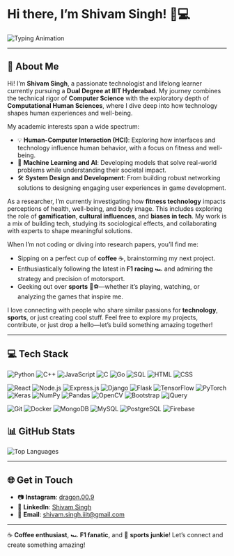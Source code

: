 # Hi there, I’m **Shivam Singh**! 👋💻  

![Typing Animation](https://readme-typing-svg.herokuapp.com?font=Roboto&size=30&color=F77B93&center=true&vCenter=true&width=800&lines=Developer+%7C+Tech+Enthusiast+%7C+F1+Fan;Passionate+about+CS%2C+ML%2C+and+HCI;Welcome+to+my+GitHub+profile!)  

---

## 🌟 **About Me**  

Hi! I’m **Shivam Singh**, a passionate technologist and lifelong learner currently pursuing a **Dual Degree at IIIT Hyderabad**. My journey combines the technical rigor of **Computer Science** with the exploratory depth of **Computational Human Sciences**, where I dive deep into how technology shapes human experiences and well-being.  

My academic interests span a wide spectrum:  
- 💡 **Human-Computer Interaction (HCI)**: Exploring how interfaces and technology influence human behavior, with a focus on fitness and well-being.  
- 🤖 **Machine Learning and AI**: Developing models that solve real-world problems while understanding their societal impact.  
- 🛠️ **System Design and Development**: From building robust networking solutions to designing engaging user experiences in game development.  

As a researcher, I’m currently investigating how **fitness technology** impacts perceptions of health, well-being, and body image. This includes exploring the role of **gamification**, **cultural influences**, and **biases in tech**. My work is a mix of building tech, studying its sociological effects, and collaborating with experts to shape meaningful solutions.  

When I’m not coding or diving into research papers, you’ll find me:  
- Sipping on a perfect cup of **coffee** ☕, brainstorming my next project.  
- Enthusiastically following the latest in **F1 racing** 🏎️ and admiring the strategy and precision of motorsport.  
- Geeking out over **sports** 🏀⚽—whether it’s playing, watching, or analyzing the games that inspire me.  

I love connecting with people who share similar passions for **technology**, **sports**, or just creating cool stuff. Feel free to explore my projects, contribute, or just drop a hello—let’s build something amazing together!  

---

## 💻 **Tech Stack**

 ![Python](https://img.shields.io/badge/Python-3776AB?style=for-the-badge&logo=python&logoColor=white) ![C++](https://img.shields.io/badge/C%2B%2B-00599C?style=for-the-badge&logo=cplusplus&logoColor=white) ![JavaScript](https://img.shields.io/badge/JavaScript-F7DF1E?style=for-the-badge&logo=javascript&logoColor=black) ![C](https://img.shields.io/badge/C-00599C?style=for-the-badge&logo=c&logoColor=white) ![Go](https://img.shields.io/badge/Go-00ADD8?style=for-the-badge&logo=go&logoColor=white) ![SQL](https://img.shields.io/badge/SQL-4479A1?style=for-the-badge&logo=postgresql&logoColor=white) ![HTML](https://img.shields.io/badge/HTML5-E34F26?style=for-the-badge&logo=html5&logoColor=white) ![CSS](https://img.shields.io/badge/CSS3-1572B6?style=for-the-badge&logo=css3&logoColor=white)  

 ![React](https://img.shields.io/badge/React-20232A?style=for-the-badge&logo=react&logoColor=61DAFB) ![Node.js](https://img.shields.io/badge/Node.js-339933?style=for-the-badge&logo=nodedotjs&logoColor=white) ![Express.js](https://img.shields.io/badge/Express.js-000000?style=for-the-badge&logo=express&logoColor=white) ![Django](https://img.shields.io/badge/Django-092D1F?style=for-the-badge&logo=django&logoColor=white) ![Flask](https://img.shields.io/badge/Flask-000000?style=for-the-badge&logo=flask&logoColor=white) ![TensorFlow](https://img.shields.io/badge/TensorFlow-FF6F00?style=for-the-badge&logo=tensorflow&logoColor=white) ![PyTorch](https://img.shields.io/badge/PyTorch-EE4C2C?style=for-the-badge&logo=pytorch&logoColor=white) ![Keras](https://img.shields.io/badge/Keras-FF2A00?style=for-the-badge&logo=keras&logoColor=white) ![NumPy](https://img.shields.io/badge/NumPy-013243?style=for-the-badge&logo=numpy&logoColor=white) ![Pandas](https://img.shields.io/badge/Pandas-150458?style=for-the-badge&logo=pandas&logoColor=white) ![OpenCV](https://img.shields.io/badge/OpenCV-5C3C6B?style=for-the-badge&logo=opencv&logoColor=white) ![Bootstrap](https://img.shields.io/badge/Bootstrap-7952B3?style=for-the-badge&logo=bootstrap&logoColor=white) ![jQuery](https://img.shields.io/badge/jQuery-0769AD?style=for-the-badge&logo=jquery&logoColor=white)  

 ![Git](https://img.shields.io/badge/Git-F05032?style=for-the-badge&logo=git&logoColor=white) ![Docker](https://img.shields.io/badge/Docker-2496ED?style=for-the-badge&logo=docker&logoColor=white) ![MongoDB](https://img.shields.io/badge/MongoDB-47A248?style=for-the-badge&logo=mongodb&logoColor=white) ![MySQL](https://img.shields.io/badge/MySQL-4479A1?style=for-the-badge&logo=mysql&logoColor=white) ![PostgreSQL](https://img.shields.io/badge/PostgreSQL-336791?style=for-the-badge&logo=postgresql&logoColor=white) ![Firebase](https://img.shields.io/badge/Firebase-FFCA28?style=for-the-badge&logo=firebase&logoColor=white)
  

## 📊 **GitHub Stats**  
![Top Languages](https://github-readme-stats.vercel.app/api/top-langs/?username=ShivamS-9&layout=compact&theme=radical)  

---

## 🌐 **Get in Touch**  
- 📷 **Instagram**: [dragon.00.9](https://www.instagram.com/dragon.00.9)  
- 💼 **LinkedIn**: [Shivam Singh](https://www.linkedin.com/in/shivam-singh9204/)  
- 📧 **Email**: [shivam.singh.iiit@gmail.com](mailto:shivam.singh.iiit@gmail.com)

---

☕ **Coffee enthusiast**, 🏎️ **F1 fanatic**, and 🏀 **sports junkie**! Let’s connect and create something amazing!  

